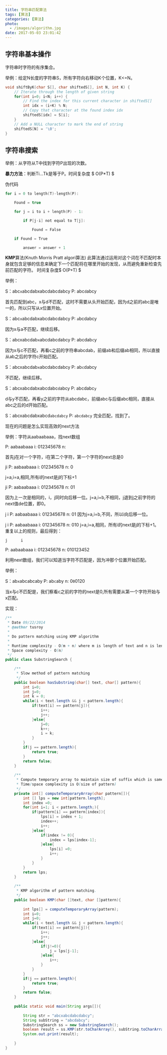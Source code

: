 ```yaml
---
title: 字符串匹配算法
tags: [算法]
categories: [算法]
photo:
  - /images/algorithm.jpg
date: 2017-05-03 23:01:42
---
```

## 字符串基本操作

字符串时字符的有序集合。

举例：给定N长度的字符串S，所有字符向右移动K个位置，K<=N。
```c
void shiftByK(char S[], char shiftedS[], int N, int K) {
    // Iterate through the length of given string
    for(int i=0; i<N; i++) {
        // Find the index for this current character in shiftedS[]
        int idx = (i+K) % N;
        // Copy that character at the found index idx
        shiftedS[idx] = S[i];
    }
    // Add a NULL character to mark the end of string
    shiftedS[N] = '\0';
}
```
<!--more-->
## 字符串搜索



举例：从字符从T中找到字符P出现的次数。

**暴力方法**：判断Ti...Tk是等于P。时间复杂度 $ O(P*T) $

伪代码
```c
for i = 0 to length(T)-length(P):

    Found = true

    for j = i to i + length(P) - 1:

        if P[j-i] not equal to T[j]:

            Found = False

    if Found = True 

        answer = answer + 1
```
**KMP**算法(Knuth Morris Pratt algori算法)
此算法通过运用对这个词在不匹配时本身就包含足够的信息来确定下一个匹配将在哪里开始的发现，从而避免重新检查先前匹配的字符。
时间复杂度$ O(P+T) $

举例：
>
S：abc`x`abcdabxabcdabcdabcy
P: abc`d`abcy


首先匹配到abc，x与d不匹配，这时不需要从头开始匹配，因为d之前的abc是唯一的，所以只写从x位置开始。
>
S：abc`x`abcdabxabcdabcdabcy
P:    `a`bcdabcy

因为x与a不匹配，继续后移。
>
S：abcxabcdab`x`abcdabcdabcy
P:     abcdab`c`y

因为x与c不匹配，再看c之前的字符串abcdab，前缀ab和后缀ab相同，所以直接从ab之后的字符c开始匹配。
>
S：abcxabcdab`x`abcdabcdabcy
P:         ab`c`dabcy

不匹配，继续后移。
>
S：abcxabcdabxabcdabc`d`abcy
P:            abcdabc`y`

d与y不匹配，再看y之前的字符从abcdabc，前缀abc与后缀abc相同，直接从abc之后的d开始匹配。
>
S：abcxabcdabxabcd`abcdabcy`
P:                `abcdabcy`
完全匹配，找到了。

现在的问题是怎么实现高效的next方法

举例：字符从aabaabaaa，找next数组
>
P: aabaabaaa
i: 012345678
n:

首先j在对一个字符，i在第二个字符，第一个字符的next总是0
> 
   ji
P: aabaabaaa
i: 012345678
n: 0

j=a,i=a,相同,所有i的next是j的下标+1
> 
   ji
P: aabaabaaa
i: 012345678
n: 01

因为上一次是相同的，i，j同时向后移一位。j=a,i=b,不相同，j退到j之前字符的next值de位置，即0。
> 
   j i
P: aabaabaaa
i: 012345678
n: 01
因为j=a,i=b,不同，所以i向后移一位。
> 
   j  i
P: aabaabaaa
i: 012345678
n: 010
j=a,i=a,相同，所有i的next是j的下标+1。重复以上的规则，最后得到：
> 
    j      i
P: aabaabaaa
i: 012345678
n: 010123452

利用next数组，我们可以知道当字符不匹配是，因为冲那个位置开始匹配。

举例：
>
S：ab`x`abcabcaby
P: ab`c`aby
n: 0`0`0120

当x与c不匹配是，我们察看c之前的字符的next是0,所有需要从第一个字符开始与x匹配。

实现：
```java
/**
 * Date 09/22/2014
 * @author tusroy
 * 
 * Do pattern matching using KMP algorithm
 * 
 * Runtime complexity - O(m + n) where m is length of text and n is length of pattern
 * Space complexity - O(n)
 */
public class SubstringSearch {

    /**
     * Slow method of pattern matching
     */
    public boolean hasSubstring(char[] text, char[] pattern){
        int i=0;
        int j=0;
        int k = 0;
        while(i < text.length && j < pattern.length){
            if(text[i] == pattern[j]){
                i++;
                j++;
            }else{
                j=0;
                k++;
                i = k;
            }
        }
        if(j == pattern.length){
            return true;
        }
        return false;
    }
    
    /**
     * Compute temporary array to maintain size of suffix which is same as prefix
     * Time/space complexity is O(size of pattern)
     */
    private int[] computeTemporaryArray(char pattern[]){
        int [] lps = new int[pattern.length];
        int index =0;
        for(int i=1; i < pattern.length;){
            if(pattern[i] == pattern[index]){
                lps[i] = index + 1;
                index++;
                i++;
            }else{
                if(index != 0){
                    index = lps[index-1];
                }else{
                    lps[i] =0;
                    i++;
                }
            }
        }
        return lps;
    }
    
    /**
     * KMP algorithm of pattern matching.
     */
    public boolean KMP(char []text, char []pattern){
        
        int lps[] = computeTemporaryArray(pattern);
        int i=0;
        int j=0;
        while(i < text.length && j < pattern.length){
            if(text[i] == pattern[j]){
                i++;
                j++;
            }else{
                if(j!=0){
                    j = lps[j-1];
                }else{
                    i++;
                }
            }
        }
        if(j == pattern.length){
            return true;
        }
        return false;
    }
        
    public static void main(String args[]){
        
        String str = "abcxabcdabcdabcy";
        String subString = "abcdabcy";
        SubstringSearch ss = new SubstringSearch();
        boolean result = ss.KMP(str.toCharArray(), subString.toCharArray());
        System.out.print(result);
        
    }
}
```